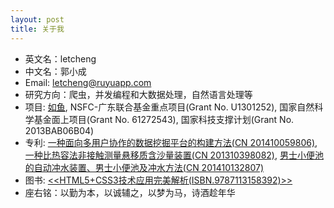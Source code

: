 ```yaml
---
layout: post
title: 关于我
---
```

* 英文名：letcheng
* 中文名：郭小成
* Email: letcheng@ruyuapp.com
* 研究方向：爬虫，并发编程和大数据处理，自然语言处理等
* 项目: [如鱼](http://www.ruyuapp.com), NSFC-广东联合基金重点项目(Grant No. U1301252), 国家自然科学基金面上项目(Grant No. 61272543), 国家科技支撑计划(Grant No. 2013BAB06B04)
* 专利: [一种面向多用户协作的数据挖掘平台的构建方法(CN 201410059806)](http://www.soopat.com/Patent/201410059806), [一种比热容法非接触测量悬移质含沙量装置(CN 201310398082)](http://www.soopat.com/Patent/201310398082), [男士小便池的自动冲水装置、男士小便池及冲水方法(CN 201410132807)](http://www.soopat.com/Patent/201410132807)
* 图书: [<<HTML5+CSS3技术应用完美解析(ISBN.9787113158392)>>](http://baike.baidu.com/link?url=45RTScu131EOYi3IAUzR9gwlX0RbJz7MalMJwACaEZd9xvGAxLapMZvqCrQKgOrbVE7rd4aOFdfU9JFh6fHKDK)
* 座右铭：以勤为本，以诚辅之，以梦为马，诗酒趁年华